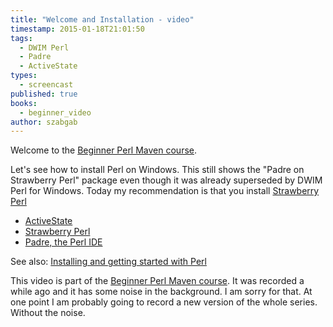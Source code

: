 ```yaml
---
title: "Welcome and Installation - video"
timestamp: 2015-01-18T21:01:50
tags:
  - DWIM Perl
  - Padre
  - ActiveState
types:
  - screencast
published: true
books:
  - beginner_video
author: szabgab
---
```



Welcome to the [Beginner Perl Maven course](/beginner-perl-maven-video-course).

Let's see how to install Perl on Windows. This still shows the "Padre on Strawberry Perl" package even
though it was already superseded by DWIM Perl for Windows. Today my recommendation is that you install
[Strawberry Perl](http://strawberryperl.com/)



<slidecast file="beginner-perl/installation" youtube="dskYFZax1Qo" />

* [ActiveState](http://www.activestate.com/)
* [Strawberry Perl](http://strawberryperl.com/)
* [Padre, the Perl IDE](http://padre.perlide.org/)

See also:
[Installing and getting started with Perl](/installing-perl-and-getting-started)


This video is part of the [Beginner Perl Maven course](/beginner-perl-maven-video-course).
It was recorded a while ago and it has some noise in the background. I am sorry for that. At one point
I am probably going to record a new version of the whole series. Without the noise.

